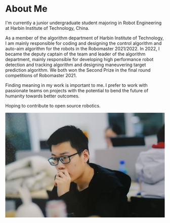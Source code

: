 # About Me

I'm currently a junior undergraduate student majoring in Robot Engineering at Harbin Institute of Technology, China.

As a member of the algorithm department of Harbin Institute of Technology, I am mainly responsible for coding and designing the control algorithm and auto-aim algorithm for the robots in the Robomaster 2021/2022. In 2022, I became the deputy captain of the team and leader of the algorithm department, mainly responsible for developing high performance robot detection and tracking algorithm and designing maneuvering target prediction algorithm. We both won the Second Prize in the final round competitions of Robomaster 2021.

Finding meaning in my work is important to me. I prefer to work with passionate teams on projects with the potential to bend the future of humanity towards better outcomes.

Hoping to contribute to open source robotics.

<div style="text-align:center"><img src="assets/images/0.png"></div>

